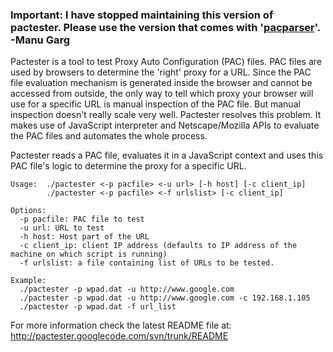 ### Important: I have stopped maintaining this version of pactester. Please use the version that comes with '[pacparser](http://code.google.com/p/pacparser)'.  -Manu Garg ###

Pactester is a tool to test Proxy Auto Configuration (PAC) files. PAC files are
used by browsers to determine the 'right' proxy for a URL. Since the PAC file evaluation mechanism is generated inside the browser and cannot be accessed from outside, the only way to tell which proxy your browser will use for a specific URL is manual inspection of the
PAC file. But manual inspection doesn't really scale very well. Pactester resolves this problem. It makes use of JavaScript interpreter and Netscape/Mozilla APIs to evaluate the PAC files and automates the whole process.

Pactester reads a PAC file, evaluates it in a JavaScript context and uses this
PAC file's logic to determine the proxy for a specific URL.
```
Usage:  ./pactester <-p pacfile> <-u url> [-h host] [-c client_ip]
        ./pactester <-p pacfile> <-f urlslist> [-c client_ip]

Options:
  -p pacfile: PAC file to test
  -u url: URL to test
  -h host: Host part of the URL
  -c client_ip: client IP address (defaults to IP address of the machine on which script is running)
  -f urlslist: a file containing list of URLs to be tested.

Example:
  ./pactester -p wpad.dat -u http://www.google.com
  ./pactester -p wpad.dat -u http://www.google.com -c 192.168.1.105
  ./pactester -p wpad.dat -f url_list
```
For more information check the latest README file at:
http://pactester.googlecode.com/svn/trunk/README